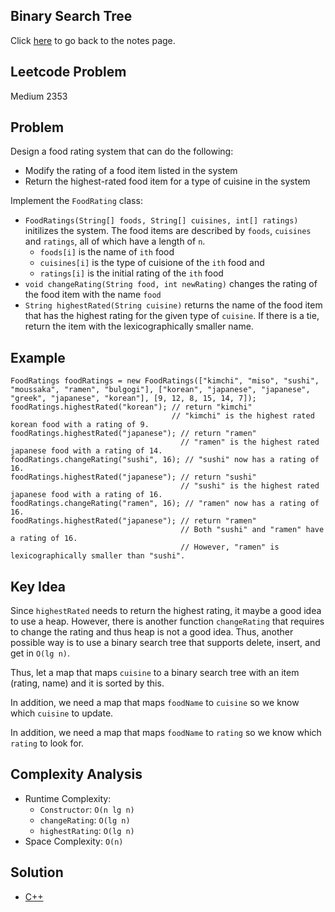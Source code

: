 ## Binary Search Tree
Click [here](../notes.md) to go back to the notes page.

## Leetcode Problem
Medium 2353

## Problem
Design a food rating system that can do the following:
- Modify the rating of a food item listed in the system
- Return the highest-rated food item for a type of cuisine in the system

Implement the `FoodRating` class:
- `FoodRatings(String[] foods, String[] cuisines, int[] ratings)` initilizes the system. The food items are described by `foods`, `cuisines` and `ratings`, all of which have a length of `n`.
  - `foods[i]` is the name of `ith` food
  - `cuisines[i]` is the type of cuisione of the `ith` food and
  - `ratings[i]` is the initial rating of the `ith` food
- `void changeRating(String food, int newRating)` changes the rating of the food item with the name `food`
- `String highestRated(String cuisine)` returns the name of the food item that has the highest rating for the given type of `cuisine`. If there is a tie, return the item with the lexicographically smaller name.

## Example
```
FoodRatings foodRatings = new FoodRatings(["kimchi", "miso", "sushi", "moussaka", "ramen", "bulgogi"], ["korean", "japanese", "japanese", "greek", "japanese", "korean"], [9, 12, 8, 15, 14, 7]);
foodRatings.highestRated("korean"); // return "kimchi"
                                    // "kimchi" is the highest rated korean food with a rating of 9.
foodRatings.highestRated("japanese"); // return "ramen"
                                      // "ramen" is the highest rated japanese food with a rating of 14.
foodRatings.changeRating("sushi", 16); // "sushi" now has a rating of 16.
foodRatings.highestRated("japanese"); // return "sushi"
                                      // "sushi" is the highest rated japanese food with a rating of 16.
foodRatings.changeRating("ramen", 16); // "ramen" now has a rating of 16.
foodRatings.highestRated("japanese"); // return "ramen"
                                      // Both "sushi" and "ramen" have a rating of 16.
                                      // However, "ramen" is lexicographically smaller than "sushi".
```

## Key Idea
Since `highestRated` needs to return the highest rating, it maybe a good idea to use a heap. However, there is another function `changeRating` that requires to change the rating and thus heap is not a good idea. Thus, another possible way is to use a binary search tree that supports delete, insert, and get in `O(lg n)`.

Thus, let a map that maps `cuisine` to a binary search tree with an item (rating, name) and it is sorted by this.

In addition, we need a map that maps `foodName` to `cuisine` so we know which `cuisine` to update.

In addition, we need a map that maps `foodName` to `rating` so we know which `rating` to look for.

## Complexity Analysis
- Runtime Complexity:
  - `Constructor`: `O(n lg n)`
  - `changeRating`: `O(lg n)`
  - `highestRating`: `O(lg n)`
- Space Complexity: `O(n)`

## Solution
- [C++](./solution.cpp)